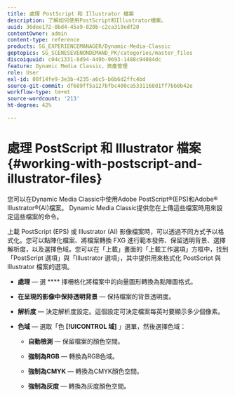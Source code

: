 ```yaml
---
title: 處理 PostScript 和 Illustrator 檔案
description: 了解如何使用PostScript和Illustrator檔案。
uuid: 36dee172-8bd4-45a9-820b-c2ca319edf20
contentOwner: admin
content-type: reference
products: SG_EXPERIENCEMANAGER/Dynamic-Media-Classic
geptopics: SG_SCENESEVENONDEMAND_PK/categories/master_files
discoiquuid: c04c1331-8d94-449b-9693-1488c94084dc
feature: Dynamic Media Classic，資產管理
role: User
exl-id: 08f14fe9-3e3b-4235-a6c5-b6b6d2ffc4bd
source-git-commit: df689ff5a127bfbc400ca5331168d1ff7bb0b42e
workflow-type: tm+mt
source-wordcount: '213'
ht-degree: 42%

---
```


# 處理 PostScript 和 Illustrator 檔案{#working-with-postscript-and-illustrator-files}

您可以在Dynamic Media Classic中使用Adobe PostScript®(EPS)和Adobe® Illustrator®(AI)檔案。 Dynamic Media Classic提供您在上傳這些檔案時用來設定這些檔案的命令。

上載 PostScript (EPS) 或 Illustrator (AI) 影像檔案時，可以透過不同方式予以格式化。您可以點陣化檔案、將檔案轉換 FXG 進行範本發佈、保留透明背景、選擇解析度，以及選擇色域。您可以在「上載」畫面的「上載工作選項」方框中，找到「PostScript 選項」與「Illustrator 選項」，其中提供用來格式化 PostScript 與 Illustrator 檔案的選項。

* **處理**  — 選 **** 擇柵格化將檔案中的向量圖形轉換為點陣圖格式。

* **在呈現的影像中保持透明背景**  — 保持檔案的背景透明度。

* **解析度**  — 決定解析度設定。這個設定可決定檔案每英吋要顯示多少個像素。

* **色域**  — 選取「色 **[!UICONTROL 域]** 」選單，然後選擇色域：

   * **自動檢測**  — 保留檔案的顏色空間。

   * **強制為RGB**  — 轉換為RGB色域。

   * **強制為CMYK**  — 轉換為CMYK顏色空間。

   * **強制為灰度**  — 轉換為灰度顏色空間。
